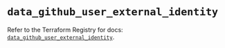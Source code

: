 # `data_github_user_external_identity`

Refer to the Terraform Registry for docs: [`data_github_user_external_identity`](https://registry.terraform.io/providers/integrations/github/6.0.0/docs/data-sources/user_external_identity).
